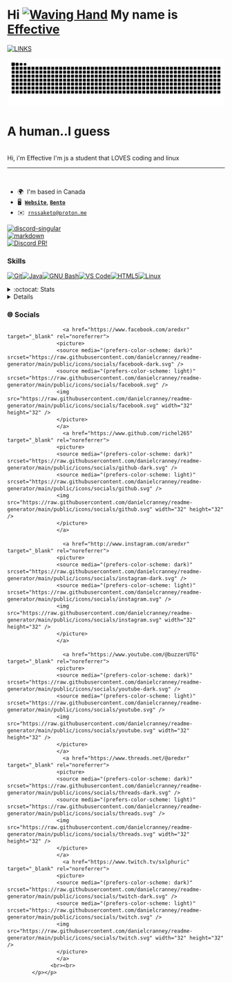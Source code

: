 Hi [![Waving Hand](https://user-images.githubusercontent.com/18350557/176309783-0785949b-9127-417c-8b55-ab5a4333674e.gif)](https://nohello.net) My name is [**Effective**](https://bento.me/sxlphuric)
==================================================================================================================================

[![LINKS](https://readme-typing-svg.demolab.com/?font=Fira+Code&pause=1000&color=36BCF7FF&width=435&lines=im%20tuff;wow;effective;sxlphuric)](https://effective.carrd.co)

<a href="https://effectivement.carrd.co" target="_blank" rel="noreferrer">
<picture>  
<source media="(prefers-color-scheme: dark)" srcset="https://raw.githubusercontent.com/richel265/richel265/output/snake-dark.svg">
<source media="(prefers-color-scheme: light)" srcset="https://raw.githubusercontent.com/richel265/richel265/output/snake.svg">
<img alt="github contribution grid snake animation" src="https://raw.githubusercontent.com/richel265/richel265/output/snake-dark.svg">
</picture> 
</a> 

# A human..I guess
<br>
Hi, i'm Effective
I'm js a student that LOVES coding and linux
<br>

--------------------------------------------------------------------------
<br>

*   🌍  I'm based in Canada
*   🖥️  [**`Website`**](http://effectivement.carrd.co), [**`Bento`**](http://bento.me/sxlphuric)
*   ✉️  [`rnssaketo@proton.me`](mailto:rnssaketo@proton.me) 
  
[![discord-singular](https://cdn.jsdelivr.net/npm/@intergrav/devins-badges@3/assets/cozy/social/discord-singular_vector.svg)](https://discord.com/users/803002209934508082) 
<br>
[![markdown](https://cdn.jsdelivr.net/npm/@intergrav/devins-badges@3/assets/cozy/built-with/markdown_vector.svg)](https://www.markdownguide.org/) <br> 
[![Discord PR!](https://discord-readme-card.ezzud.fr/?userid=803002209934508082&bgcolor=1a1b27)](https://discord.com/803002209934508082)

 ### Skills 
<p align="left">
<a href="https://git-scm.com/" target="_blank" rel="noreferrer"><img src="https://raw.githubusercontent.com/danielcranney/readme-generator/main/public/icons/skills/git-colored.svg" width="36" height="36" alt="Git" /></a><a href="https://www.oracle.com/java/" target="_blank" rel="noreferrer"><img src="https://raw.githubusercontent.com/danielcranney/readme-generator/main/public/icons/skills/java-colored.svg" width="36" height="36" alt="Java" /></a><a href="https://www.gnu.org/software/bash/" target="_blank" rel="noreferrer"><img src="https://raw.githubusercontent.com/danielcranney/readme-generator/main/public/icons/skills/gnubash.svg" width="36" height="36" alt="GNU Bash" /></a><a href="https://code.visualstudio.com/" target="_blank" rel="noreferrer"><img src="https://raw.githubusercontent.com/danielcranney/readme-generator/main/public/icons/skills/visualstudiocode.svg" width="36" height="36" alt="VS Code" /></a><a href="https://developer.mozilla.org/en-US/docs/Glossary/HTML5" target="_blank" rel="noreferrer"><img src="https://raw.githubusercontent.com/danielcranney/readme-generator/main/public/icons/skills/html5-colored.svg" width="36" height="36" alt="HTML5" /></a><a href="https://www.linux.org" target="_blank" rel="noreferrer"><img src="https://raw.githubusercontent.com/danielcranney/readme-generator/main/public/icons/skills/linux-colored.svg" width="36" height="36" alt="Linux" /></a>
 
 <details>
<summary>  :octocat: Stats </summary>

<a href="https://www.github.com/richel265">
<img height=150 align="center" src="https://github-readme-stats.vercel.app/api?username=richel265&hide=issues&show_icons=true&theme=transparent" />
<a href="https://www.github.com.com/richel265">
<img height=150 align="center" src="https://github-readme-stats.vercel.app/api/top-langs/?username=richel265&layout=compact&theme=transparent" />
    </details>   
 <details>
<summary>:headphones:/🎮 Activities (old)</summary>
   
[![Discord Presence](https://lanyard.cnrad.dev/api/803002209934508082?theme=dark&idleMessage=hi%20tuff%20people%3F&borderRadius=23px&showDisplayName=true)](https://discord.com/users/803002209934508082)



</details> 
   
 ### 🌐 Socials               
 <p>
                <p align="left">
                      
                
                      <a href="https://www.facebook.com/aredxr" target="_blank" rel="noreferrer">
                    <picture>
                    <source media="(prefers-color-scheme: dark)" srcset="https://raw.githubusercontent.com/danielcranney/readme-generator/main/public/icons/socials/facebook-dark.svg" />
                    <source media="(prefers-color-scheme: light)" srcset="https://raw.githubusercontent.com/danielcranney/readme-generator/main/public/icons/socials/facebook.svg" />
                    <img src="https://raw.githubusercontent.com/danielcranney/readme-generator/main/public/icons/socials/facebook.svg" width="32" height="32" />
                    </picture>
                    </a>
                      <a href="https://www.github.com/richel265" target="_blank" rel="noreferrer">
                    <picture>
                    <source media="(prefers-color-scheme: dark)" srcset="https://raw.githubusercontent.com/danielcranney/readme-generator/main/public/icons/socials/github-dark.svg" />
                    <source media="(prefers-color-scheme: light)" srcset="https://raw.githubusercontent.com/danielcranney/readme-generator/main/public/icons/socials/github.svg" />
                    <img src="https://raw.githubusercontent.com/danielcranney/readme-generator/main/public/icons/socials/github.svg" width="32" height="32" />
                    </picture>
                    </a>
            
                      <a href="http://www.instagram.com/aredxr" target="_blank" rel="noreferrer">
                    <picture>
                    <source media="(prefers-color-scheme: dark)" srcset="https://raw.githubusercontent.com/danielcranney/readme-generator/main/public/icons/socials/instagram-dark.svg" />
                    <source media="(prefers-color-scheme: light)" srcset="https://raw.githubusercontent.com/danielcranney/readme-generator/main/public/icons/socials/instagram.svg" />
                    <img src="https://raw.githubusercontent.com/danielcranney/readme-generator/main/public/icons/socials/instagram.svg" width="32" height="32" />
                    </picture>
                    </a>
                   
                      <a href="https://www.youtube.com/@buzzerUTG" target="_blank" rel="noreferrer">
                    <picture>
                    <source media="(prefers-color-scheme: dark)" srcset="https://raw.githubusercontent.com/danielcranney/readme-generator/main/public/icons/socials/youtube-dark.svg" />
                    <source media="(prefers-color-scheme: light)" srcset="https://raw.githubusercontent.com/danielcranney/readme-generator/main/public/icons/socials/youtube.svg" />
                    <img src="https://raw.githubusercontent.com/danielcranney/readme-generator/main/public/icons/socials/youtube.svg" width="32" height="32" />
                    </picture>
                    </a>
                      <a href="https://www.threads.net/@aredxr" target="_blank" rel="noreferrer">
                    <picture>
                    <source media="(prefers-color-scheme: dark)" srcset="https://raw.githubusercontent.com/danielcranney/readme-generator/main/public/icons/socials/threads-dark.svg" />
                    <source media="(prefers-color-scheme: light)" srcset="https://raw.githubusercontent.com/danielcranney/readme-generator/main/public/icons/socials/threads.svg" />
                    <img src="https://raw.githubusercontent.com/danielcranney/readme-generator/main/public/icons/socials/threads.svg" width="32" height="32" />
                    </picture>
                    </a>
                      <a href="https://www.twitch.tv/sxlphuric" target="_blank" rel="noreferrer">
                    <picture>
                    <source media="(prefers-color-scheme: dark)" srcset="https://raw.githubusercontent.com/danielcranney/readme-generator/main/public/icons/socials/twitch-dark.svg" />
                    <source media="(prefers-color-scheme: light)" srcset="https://raw.githubusercontent.com/danielcranney/readme-generator/main/public/icons/socials/twitch.svg" />
                    <img src="https://raw.githubusercontent.com/danielcranney/readme-generator/main/public/icons/socials/twitch.svg" width="32" height="32" />
                    </picture>
                    </a>
                  <br><br> 
            </p></p>

